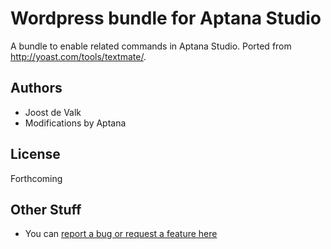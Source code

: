 # Wordpress bundle for Aptana Studio

A bundle to enable related commands in Aptana Studio. Ported from http://yoast.com/tools/textmate/.

## Authors

* Joost de Valk
* Modifications by Aptana

## License

Forthcoming

## Other Stuff

* You can [report a bug or request a feature here](http://github.com/aptana/wordpress.ruble/issues)